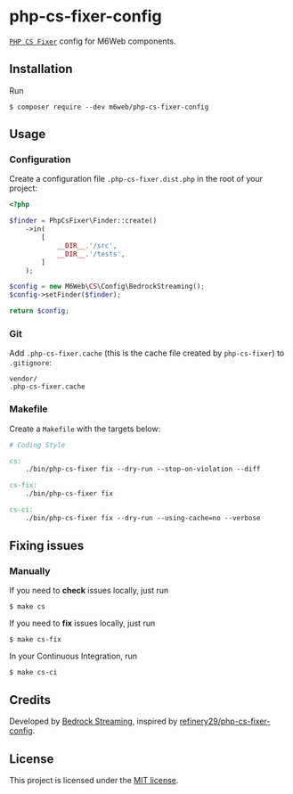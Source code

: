# php-cs-fixer-config

[`PHP CS Fixer`](http://github.com/FriendsOfPHP/PHP-CS-Fixer) config for M6Web components.

## Installation

Run

```
$ composer require --dev m6web/php-cs-fixer-config
```

## Usage

### Configuration

Create a configuration file `.php-cs-fixer.dist.php` in the root of your project:

```php
<?php

$finder = PhpCsFixer\Finder::create()
    ->in(
        [
            __DIR__.'/src',
            __DIR__.'/tests',
        ]
    );

$config = new M6Web\CS\Config\BedrockStreaming();
$config->setFinder($finder);

return $config;
```

### Git

Add `.php-cs-fixer.cache` (this is the cache file created by `php-cs-fixer`) to `.gitignore`:

```
vendor/
.php-cs-fixer.cache
```

### Makefile

Create a `Makefile` with the targets below:

```Makefile
# Coding Style

cs:
	./bin/php-cs-fixer fix --dry-run --stop-on-violation --diff

cs-fix:
	./bin/php-cs-fixer fix

cs-ci:
	./bin/php-cs-fixer fix --dry-run --using-cache=no --verbose
```

## Fixing issues

### Manually

If you need to **check** issues locally, just run

```
$ make cs
```

If you need to **fix** issues locally, just run

```
$ make cs-fix
```

In your Continuous Integration, run

```
$ make cs-ci
```

## Credits

Developed by [Bedrock Streaming](https://tech.bedrockstreaming.com), inspired by [refinery29/php-cs-fixer-config](https://github.com/refinery29/php-cs-fixer-config).

## License

This project is licensed under the [MIT license](LICENSE).
